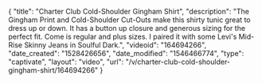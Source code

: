 {
    "title": "Charter Club Cold-Shoulder Gingham Shirt",
    "description": "The Gingham Print and Cold-Shoulder Cut-Outs make this shirty tunic great to dress up or down. It has a button up closure and generous sizing for the perfect fit. Come is regular and plus sizes. I paired it with some Levi's Mid-Rise Skinny Jeans in Soulful Dark.",
    "videoid": "164694266",
    "date_created": "1528426656",
    "date_modified": "1546466774",
    "type": "captivate",
    "layout": "video",
    "url": "\/v\/charter-club-cold-shoulder-gingham-shirt\/164694266"
}